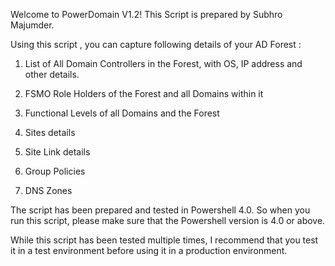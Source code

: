 Welcome to PowerDomain V1.2! This Script is prepared by Subhro Majumder.


Using this script , you can capture following details of your AD Forest :

1) List of All Domain Controllers in the Forest, with OS, IP address and other details.

2) FSMO Role Holders of the Forest and all Domains within it

3) Functional Levels of all Domains and the Forest

4) Sites details

5) Site Link details

6) Group Policies

7) DNS Zones


The script has been prepared and tested in Powershell 4.0. So when you run this script, please make sure that the Powershell version is 4.0 or above.

While this script has been tested multiple times, I recommend that you test it in a test environment before using it in a production environment.
